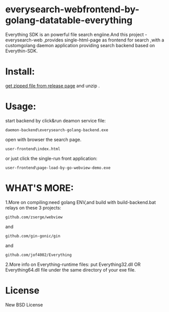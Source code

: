 # everysearch-webfrontend-by-golang-datatable-everything
Everything SDK is an powerful file search engiine.And this project -everysearch-web ,provides single-html-page as frontend for search ,with a customgolang daemon application providing search backend based on Everythin-SDK.

Install:
================================================================================
[get zipped file from release page](https://github.com/kerneltravel/everysearch-webfrontend-by-golang-datatable-everything/releases/)
and unzip .

Usage:
================================================================================
start backend by click&run deamon service file:
```
daemon-backend\everysearch-golang-backend.exe
```

open with browser the search page.
```
user-frontend\index.html 
```
or just click the single-run front application:
```
user-frontend\page-load-by-go-webview-demo.exe
```

WHAT'S MORE:
================================================================================
1.More on compiling:need golang ENV,and build with build-backend.bat 
relays on these 3 projects:
```
github.com/zserge/webview
```
and 
```
github.com/gin-gonic/gin
```
and
```
github.com/jof4002/Everything
```

2.More info on Everything-runtime files:
put Everything32.dll OR Everything64.dll  file under the same directory of your exe file.


License
================================================================================
New BSD License

